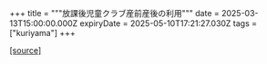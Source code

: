 +++
title = """放課後児童クラブ産前産後の利用"""
date = 2025-03-13T15:00:00.000Z
expiryDate = 2025-05-10T17:21:27.030Z
tags = ["kuriyama"]
+++


[[source]](https://www.town.kuriyama.hokkaido.jp/soshiki/39/30440.html)
